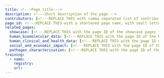 ```yaml
---
title: <!---Page title--->
description: <!---Short description of the page--->
contributors: [<!---REPLACE THIS with comma separated list of contributors--->]
page_id: <!---REPLACE THIS with a shortened page name, with small letters and spaces, or an acronym in capital and small letters--->
related_pages: 
  showcase: [<!---REPLACE THIS with the page ID of the showcase pages that you want to list here as related pages--->]
  human_biomolecular_data: [<!---REPLACE THIS with the page ID of the human_biomolecular_data pages that you want to list here as related pages--->]
  human_clinical_and_health_data: [<!---REPLACE THIS with the page ID of the human_clinical_and_health_data pages that you want to list here as related pages--->]
  social_and_economic_impact: [<!---REPLACE THIS with the page ID of the social_and_economic_impact pages that you want to list here as related pages--->]
  pathogen_characterisation: [<!---REPLACE THIS with the page ID of the pathogen_characterisation pages that you want to list here as related pages--->]
training:
  - name:
    registry:
    url:
---
```


